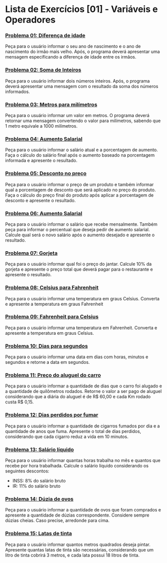 # Lista de Exercícios [01] - Variáveis e Operadores

### **<u>Problema 01: Diferença de idade</u>**
Peça para o usuário informar o seu ano de nascimento e o ano de nascimento do irmão mais velho. Após, o programa deverá apresentar uma mensagem especificando a diferença de idade entre os irmãos.

### **<u>Problema 02: Soma de Inteiros</u>**
Peça para o usuário informar dois números inteiros. Após, o programa deverá apresentar uma mensagem com o resultado da soma dos números informados.

### **<u>Problema 03: Metros para milímetros</u>**
Peça para o usuário informar um valor em metros. O programa deverá retornar uma mensagem convertendo o valor para milímetros, sabendo que 1 metro equivale a 1000 milímetros.

### **<u>Problema 04: Aumento Salarial</u>**
Peça para o usuário informar o salário atual e a porcentagem de aumento. Faça o cálculo do salário final após o aumento baseado na porcentagem informada e apresente o resultado.

### **<u>Problema 05: Desconto no preço</u>**
Peça para o usuário informar o preço de um produto e também informar qual a porcentagem de desconto que será aplicado no preço do produto. Faça o cálculo do preço final do produto após aplicar a porcentagem de desconto e apresente o resultado.

### **<u>Problema 06: Aumento Salarial</u>**
Peça para o usuário informar o salário que recebe mensalmente. Também peça para informar o percentual que deseja pedir de aumento salarial. Calcule qual será o novo salário após o aumento desejado e apresente o resultado.

### **<u>Problema 07: Gorjeta</u>**
Peça para o usuário informar qual foi o preço do jantar. Calcule 10% da gorjeta e apresente o preço total que deverá pagar para o restaurante e apresente o resultado.

### **<u>Problema 08: Celsius para Fahrenheit</u>**
Peça para o usuário informar uma temperatura em graus Celsius. Converta e apresente a temperatura em graus Fahrenheit

### **<u>Problema 09: Fahrenheit para Celsius</u>**
Peça para o usuário informar uma temperatura em Fahrenheit. Converta e apresente a temperatura em graus Celsius.

### **<u>Problema 10: Dias para segundos</u>**
Peça para o usuário informar uma data em dias com horas, minutos e segundos e retorne a data em segundos.

### **<u>Problema 11: Preço do aluguel do carro</u>**
Peça para o usuário informar a quantidade de dias que o carro foi alugado e a quantidade de quilômetros rodados. Retorne o valor a ser pago de aluguel considerando que a diária do aluguel é de R$ 60,00 e cada Km rodado custa R$ 0,15.

### **<u>Problema 12: Dias perdidos por fumar</u>**
Peça para o usuário informar a quantidade de cigarros fumados por dia e a quantidade de anos que fuma. Apresente o total de dias perdidos, considerando que cada cigarro reduz a vida em 10 minutos.

### **<u>Problema 13: Salário líquido</u>**
Peça para o usuário informar quantas horas trabalha no mês e quantos que recebe por hora trabalhada. Calcule o salário líquido considerando os seguintes descontos:
- INSS: 8% do salário bruto
- IR: 11% do salário bruto

### **<u>Problema 14: Dúzia de ovos</u>**
Peça para o usuário informar a quantidade de ovos que foram comprados e apresente a quantidade de dúzias correspondente. Considere sempre dúzias cheias. Caso precise, arredonde para cima.

### **<u>Problema 15: Latas de tinta</u>**
Peça para o usuário informar quantos metros quadrados deseja pintar. Apresente quantas latas de tinta são necessárias, considerando que um litro de tinta cobrirá 3 metros, e cada lata possui 18 litros de tinta.